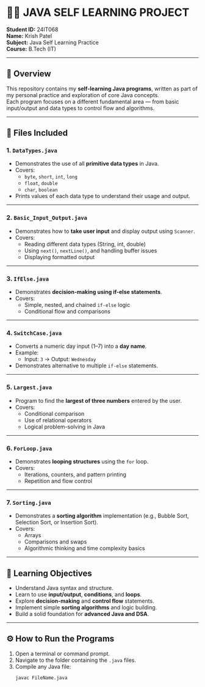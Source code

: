 # 🧑‍💻 JAVA SELF LEARNING PROJECT

**Student ID:** 24IT068  
**Name:** Krish Patel  
**Subject:** Java Self Learning Practice  
**Course:** B.Tech (IT)

---

## 📘 Overview

This repository contains my **self-learning Java programs**, written as part of my personal practice and exploration of core Java concepts.  
Each program focuses on a different fundamental area — from basic input/output and data types to control flow and algorithms.

---

## 📂 Files Included

### 1. `DataTypes.java`
- Demonstrates the use of all **primitive data types** in Java.
- Covers:
  - `byte`, `short`, `int`, `long`
  - `float`, `double`
  - `char`, `boolean`
- Prints values of each data type to understand their usage and output.

---

### 2. `Basic_Input_Output.java`
- Demonstrates how to **take user input** and display output using `Scanner`.
- Covers:
  - Reading different data types (String, int, double)
  - Using `next()`, `nextLine()`, and handling buffer issues
  - Displaying formatted output

---

### 3. `IfElse.java`
- Demonstrates **decision-making using if-else statements**.
- Covers:
  - Simple, nested, and chained `if-else` logic
  - Conditional flow and comparisons

---

### 4. `SwitchCase.java`
- Converts a numeric day input (1–7) into a **day name**.
- Example:
  - Input: `3` → Output: `Wednesday`
- Demonstrates alternative to multiple `if-else` statements.

---

### 5. `Largest.java`
- Program to find the **largest of three numbers** entered by the user.
- Covers:
  - Conditional comparison
  - Use of relational operators
  - Logical problem-solving in Java

---

### 6. `ForLoop.java`
- Demonstrates **looping structures** using the `for` loop.
- Covers:
  - Iterations, counters, and pattern printing
  - Repetition and flow control

---

### 7. `Sorting.java`
- Demonstrates a **sorting algorithm** implementation (e.g., Bubble Sort, Selection Sort, or Insertion Sort).
- Covers:
  - Arrays
  - Comparisons and swaps
  - Algorithmic thinking and time complexity basics

---

## 🧠 Learning Objectives

- Understand Java syntax and structure.
- Learn to use **input/output**, **conditions**, and **loops**.
- Explore **decision-making** and **control flow** statements.
- Implement simple **sorting algorithms** and logic building.
- Build a solid foundation for **advanced Java and DSA**.

---

## ⚙️ How to Run the Programs

1. Open a terminal or command prompt.
2. Navigate to the folder containing the `.java` files.
3. Compile any Java file:
   ```bash
   javac FileName.java
